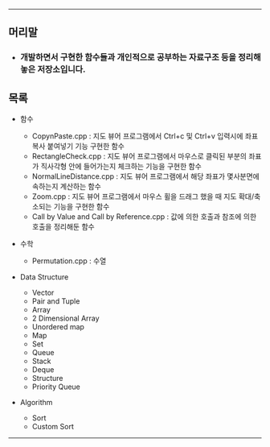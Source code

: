 ***
## 머리말
  * ### 개발하면서 구현한 함수들과 개인적으로 공부하는 자료구조 등을 정리해놓은 저장소입니다.


## 목록
* 함수
  * CopynPaste.cpp : 지도 뷰어 프로그램에서 Ctrl+c 및 Ctrl+v 입력시에 좌표 복사 붙여넣기 기능 구현한 함수
  * RectangleCheck.cpp : 지도 뷰어 프로그램에서 마우스로 클릭된 부분의 좌표가 직사각형 안에 들어가는지 체크하는 기능을 구현한 함수
  * NormalLineDistance.cpp : 지도 뷰어 프로그램에서 해당 좌표가 몇사분면에 속하는지 계산하는 함수
  * Zoom.cpp : 지도 뷰어 프로그램에서 마우스 휠을 드래그 했을 때 지도 확대/축소되는 기능을 구현한 함수
  * Call by Value and Call by Reference.cpp : 값에 의한 호출과 참조에 의한 호출을 정리해둔 함수

* 수학
  * Permutation.cpp : 수열
  
* Data Structure
  * Vector
  * Pair and Tuple
  * Array
  * 2 Dimensional Array
  * Unordered map
  * Map
  * Set
  * Queue
  * Stack
  * Deque
  * Structure
  * Priority Queue
  
* Algorithm
  * Sort
  * Custom Sort
***
